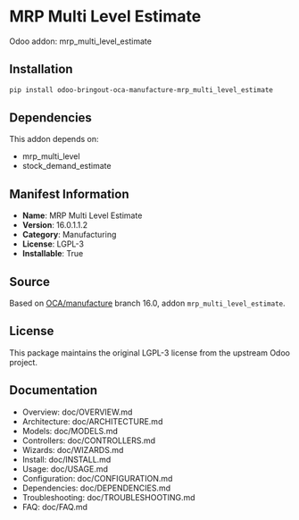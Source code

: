 # MRP Multi Level Estimate

Odoo addon: mrp_multi_level_estimate

## Installation

```bash
pip install odoo-bringout-oca-manufacture-mrp_multi_level_estimate
```

## Dependencies

This addon depends on:
- mrp_multi_level
- stock_demand_estimate

## Manifest Information

- **Name**: MRP Multi Level Estimate
- **Version**: 16.0.1.1.2
- **Category**: Manufacturing
- **License**: LGPL-3
- **Installable**: True

## Source

Based on [OCA/manufacture](https://github.com/OCA/manufacture) branch 16.0, addon `mrp_multi_level_estimate`.

## License

This package maintains the original LGPL-3 license from the upstream Odoo project.

## Documentation

- Overview: doc/OVERVIEW.md
- Architecture: doc/ARCHITECTURE.md
- Models: doc/MODELS.md
- Controllers: doc/CONTROLLERS.md
- Wizards: doc/WIZARDS.md
- Install: doc/INSTALL.md
- Usage: doc/USAGE.md
- Configuration: doc/CONFIGURATION.md
- Dependencies: doc/DEPENDENCIES.md
- Troubleshooting: doc/TROUBLESHOOTING.md
- FAQ: doc/FAQ.md
